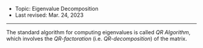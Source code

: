 - Topic: Eigenvalue Decomposition
- Last revised: Mar. 24, 2023

---

The standard algorithm for computing eigenvalues is called *QR Algorithm*, which involves the *QR-factoration* (i.e. *QR-decomposition*) of the matrix.
